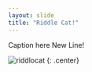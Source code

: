```yaml
---
layout: slide
title: "Riddle Cat!"
---
```


Caption here
New Line!

![riddlocat](https://octodex.github.com/images/riddlocat.png)
{: .center}
